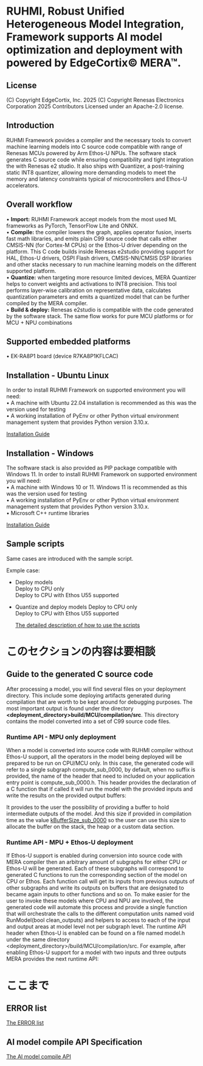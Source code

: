 

# RUHMI, Robust Unified Heterogeneous Model Integration, Framework supports AI model optimization and deployment with powered by EdgeCortix© MERA™.

## License
(C) Copyright EdgeCortix, Inc. 2025 (C) Copyright Renesas Electronics Corporation 2025 Contributors Licensed under an Apache-2.0 license.  

## Introduction
RUHMI Framework povides a compiler and the necessary tools to convert machine learning models into C source code compatible with range of Renesas MCUs powered by Arm Ethos-U NPUs.
The software stack generates C source code while ensuring compatibility and tight integration the with Renesas e2 studio.
It also ships with Quantizer, a post-training static INT8 quantizer, allowing more demanding models to meet the memory and latency constraints typical of microcontrollers and Ethos-U accelerators.

## Overall workflow
  • **Import:** RUHMI Framework accept models from the most used ML frameworks as PyTorch, TensorFlow Lite and ONNX.  
  • **Compile:** the compiler lowers the graph, applies operator fusion, inserts fast math libraries, and emits plain C99 source code that calls either CMSIS-NN (for Cortex-M CPUs) or the Ethos-U driver depending on the platform. This C code builds inside Renesas e2studio providing support for HAL, Ethos-U drivers, OSPI Flash drivers, CMSIS-NN/CMSIS DSP libraries and other stacks necessary to run machine learning models on the different supported platform.  
  • **Quantize:** when targeting more resource limited devices, MERA Quantizer helps to convert weights and activations to INT8 precision. This tool performs layer-wise calibration on representative data, calculates quantization parameters and emits a quantized model that can be further compiled by the MERA compiler.  
  • **Build & deploy:** Renesas e2studio is compatible with the code generated by the software stack. The same flow works for pure MCU platforms or for MCU + NPU combinations

## Supported embedded platforms  
  • EK-RA8P1 board (device R7KA8P1KFLCAC)  

## Installation - Ubuntu Linux
In order to install RUHMI Framework on supported environment you will need:  
  • A machine with Ubuntu 22.04 installation is recommended as this was the version used for testing  
  • A working installation of PyEnv or other Python virtual environment management system that provides Python version 3.10.x.  

[Installation Guide](/install/README.md)

## Installation - Windows
The software stack is also provided as PIP package compatible with Windows 11.
In order to install RUHMI Framework on supported environment you will need:  
• A machine with Windows 10 or 11. Windows 11 is recommended as this was the version used for testing   
• A working installation of PyEnv or other Python virtual environment management system that provides Python version 3.10.x.  
• Microsoft C++ runtime libraries   

  [Installation Guide](/install/README.md)

## Sample scripts
Same cases are introduced with the sample script.

Exmple case:
* Deploy models  
  Deploy to CPU only   
  Deploy to CPU with Ethos U55 supported    
* Quantize and deploy models 
  Deploy to CPU only   
  Deploy to CPU with Ethos U55 supported    

   [The detailed description of how to use the scripts](scripts/README.md)


# このセクションの内容は要相談

## Guide to the generated C source code
After processing a model, you will find several files on your deployment directory. This include some deploying artifacts generated during compilation that are worth to be kept around for debugging purposes.
The most important output is found under the directory **<deployment_directory>build/MCU/compilation/src**. 
This directory contains the model converted into a set of C99 source code files.


### Runtime API - MPU only deployment
When a model is converted into source code with RUHMI compiler without Ethos-U support, all the operators in the model being deployed will be prepared to be run on CPU/MCU only. 
In this case, the generated code will refer to a single subgraph compute_sub_0000<suffix>, by default, when no suffix is provided, the name of the header that need to included on your application entry point is compute_sub_0000.h.
This header provides the declaration of a C function that if called it will run the model with the provided inputs and write the results on the provided output buffers:

It provides to the user the possibility of providing a buffer to hold intermediate outputs of the model. And this size if provided in compilation time as the value <u>kBufferSize_sub_0000</u> so the user can use this size to allocate the buffer on the stack, the heap or a custom data section.

### Runtime API - MPU + Ethos-U deployment

If Ethos-U support is enabled during conversion into source code with MERA compiler then an arbitrary amount of subgraphs for either CPU or Ethos-U will be generated. Each of these subgraphs will correspond to generated C functions to run the corresponding section of the model on CPU or Ethos. Each function call will get its inputs from previous outputs of other subgraphs and write its outputs on buffers that are designated to became again inputs to other
functions and so on. To make easier for the user to invoke these models where CPU and NPU are involved, the generated code will automate this process and provide a single function that will orchestrate the calls to the different computation
units named void RunModel(bool clean_outputs) and helpers to access to each of the input and output areas at model level not per subgraph level. The runtime API header when Ethos-U is enabled can be found on a file named model.h
under the same directory <deployment_directory>/build/MCU/compilation/src.
For example, after enabling Ethos-U support for a model with two inputs and three outputs MERA provides the next runtime API:

# ここまで

## ERROR list  
  [The ERROR list](doc/error.md)

## AI model compile API Specification  
  [The AI model compile API](doc/compile_api.md)






